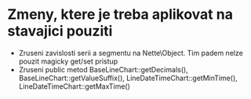 # Zmeny, ktere je treba aplikovat na stavajici pouziti

 * Zruseni zavislosti serii a segmentu na Nette\Object. Tim padem nelze pouzit magicky get/set pristup
 * Zruseni public metod BaseLineChart::getDecimals(), BaseLineChart::getValueSuffix(), LineDateTimeChart::getMinTime(), LineDateTimeChart::getMaxTime()

